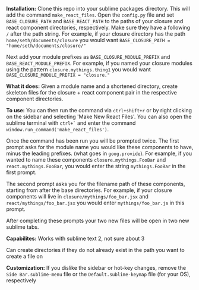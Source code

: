 <b>Installation:</b>
Clone this repo into your sublime packages directory. This will add the command <code>make_react_files</code>.
Open the <code>config.py</code> file and set <code>BASE_CLOSURE_PATH</code> and <code>BASE_REACT_PATH</code> to the paths of your closure and react component directories, respectively. Make sure they have a following <code>/</code> after the path string. For example, if your closure  directory has the path <code>home/seth/documents/closure</code> you would want <code>BASE_CLOSURE_PATH = "home/seth/documents/closure/"</code> 

Next add your module prefixes as <code>BASE_CLOSURE_MODULE_PREFIX</code> and <code>BASE_REACT_MODULE_PREFIX</code>. For example, if you named your closure modules using the pattern <code>closure.mythings.thing1</code> you would want <code>BASE_CLOSURE_MODULE_PREFIX = "closure."</code>

<b>What it does:</b>
Given a module name and a shortened directory, create skeleton files for the closure + react component pair in the respective component directories.

<b>To use:</b>
You can then run the command via <code>ctrl+shift+r</code> or by right clicking on the sidebar and selecting 'Make New React Files'. 
You can also open the sublime terminal with <code>ctrl+`</code> and enter the command <code>window.run_command('make_react_files')</code>.

Once the command has been run you will be prompted twice. The first prompt asks for the module name you would like these components to have, minus the leading prefixes. (what goes in <code>goog.provide</code>). For example, if you wanted to name these components <code>closure.mythings.FooBar</code> and <code>react.mythings.FooBar</code>, you would enter the string <code>mythings.FooBar</code> in the first prompt.

The second prompt asks you for the filename path of these components, starting from after the base directories. For example, if your closure components will live in <code>closure/mythings/foo_bar.jsx</code> and <code>react/mythings/foo_bar.jsx</code> you would enter <code>mythings/foo_bar.js</code> in this prompt. 

After completing these prompts your two new files will be open in two new sublime tabs.

<b>Capabilites:</b>
Works with sublime text 2, not sure about 3

Can create directories if they do not already exist in the path you want to create a file on

<b>Customization:</b>
If you dislike the sidebar or hot-key changes, remove the <code>Side Bar.sublime-menu</code> file or the <code>Default.sublime-keymap</code> file (for your OS), respectively 

